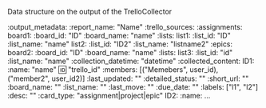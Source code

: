 Data structure on the output of the TrelloCollector

:output_metadata:
  :report_name: "Name"
  :trello_sources:
    :assignments:
      board1:
        :board_id: "ID"
        :board_name: "name"
        :lists:
          list1:
            :list_id: "ID"
            :list_name: "name"
          list2:
            :list_id: "ID2"
            :list_name: "listname2"
    :epics:
      board2:
        :board_id: "ID"
        :board_name: "name"
        :lists:
          list3:
            :list_id: "id"
            :list_name: "name"
  :collection_datetime: "datetime"
:collected_content:
  ID1:
    :name: "name"
    :id: "trello_id"
    :members: [("Memebers", user_id), ("member2", user_id2)]
    :last_updated: ""
    :detailed_status: ""
    :short_url: ""
    :board_name: ""
    :list_name: ""
    :last_move: ""
    :due_date: ""
    :labels: ["l1", "l2"]
    :desc: ""
    :card_type: "assignment|project|epic"
  ID2:
    :name:
    ...

